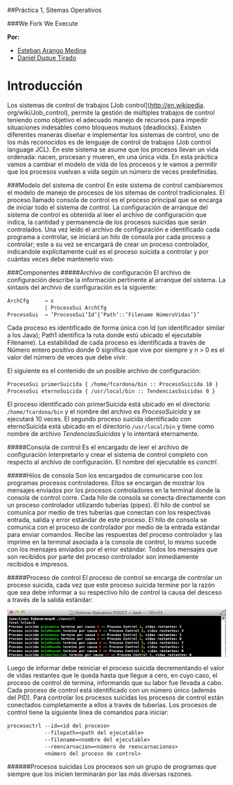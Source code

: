 ##Práctica 1, Sitemas Operativos

###We Fork We Execute

 **Por:**
  
   * [Esteban Arango Medina](https://github.com/esbanarango)
   * [Daniel Duque Tirado](https://github.com/DanielJDuque)


Introducción
==
Los sistemas de control de trabajos [Job control](http://en.wikipedia. org/wiki/Job_control), permite la gestión de múltiples trabajos de control teniendo como objetivo el adecuado manejo de recursos para impedir situaciones indesables como bloqueos mutuos (deadlocks).
Existen diferentes maneras diseñar e implementar los sistemas de control, uno de los más reconocidos es de lenguaje de control de trabajos (Job control language JCL). En este sistema se asume que los procesos llevan un vida ordenada: nacen, procesan y mueren, en una única vida.
En esta práctica vamos a cambiar el modelo de vida de los procesos y le vamos a permitir que los procesos vuelvan a vida según un número de veces predefinidas.

###Modelo del sistema de control
En este sistema de control cambiaremos el modelo de manejo de procesos de los sitemas de control tradicionales. El proceso llamado consola de control es el proceso principal que se encarga de iniciar todo el sistema de control. La configuración de arranque del sistema de control es obtenida al leer el archivo de configuración que indica, la cantidad y permanencia de los procesos suicidas que serán controlados.
Una vez leído el archivo de configuración e identificado cada programa a controlar, se iniciará un hilo de consola por cada proceso a controlar; este a su vez se encargará de crear un proceso controlador, indicandole explícitamente cuál es el proceso suicida a controlar y por cuántas veces debe mantenerlo vivo.

###Componentes
#####Archivo de configuración
El archivo de configuración describe la información pertinente al arranque del sistema. La sintaxis del archivo de configuración es la siguiente:

	ArchCfg 	→ ε
			    | ProcesoSui ArchCfg
	ProcesoSui  → ’ProcesoSui’Id’{’Path’::’Filename NúmeroVidas’}’

Cada proceso es identificado de forma única con Id (un identificador similar a los Java); Path1 identifica la ruta donde estú ubicado el ejecutable Filename). La estabilidad de cada proceso es identificada a través de Número entero positivo donde 0 significa que vive por siempre y n > 0 es el valor del número de veces que debe vivir.

El siguiente es el contenido de un posible archivo de configuración:
		
	ProcesoSui primerSuicida { /home/fcardona/bin :: ProcesoSuicida 10 } 
	ProcesoSui eternoSuicida { /usr/local/bin :: TendenciasSuicidas 0 }

El proceso identificado con primerSuicida está ubicado en el directorio `/home/fcardona/bin` y el nombre del archivo es _ProcesoSuicida_ y se ejecutará 10 veces. El segundo proceso suicida identificado con eternoSuicida está ubicado en el directorio `/usr/local/bin` y tiene como nombre de archivo _TendenciasSuicidas_ y lo intentará eternamente.

#####Consola de control
Es el encargado de leer el archivo de configuración interpretarlo y crear el sistema de control completo con respecto al archivo de configuración. El nombre del ejecutable es _conctrl_.

#####Hilos de consola
Son los encargados de comunicarse con los programas procesos controladores. Ellos se encargan de mostrar los mensajes enviados por los procesos controladores en la terminal donde la consola de control corre.
Cada hilo de consola se conecta directamente con un proceso controlador utilizando tuberías (pipes). El hilo de control se comunica por medio de tres tuberías que conectan con los respectivas entrada, salida y error estándar de este proceso.
El hilo de consola se comunica con el proceso de controlador por medio de la entrada estándar para enviar comandos. Recibe las respuestas del proceso controlador y las imprime en la terminal asociada a la consola de control, lo mismo sucede con los mensajes enviados por el error estándar. Todos los mensajes que son recibidos por parte del proceso controlador son inmediamente recibidos e impresos.

#####Proceso de control
El proceso de control se encarga de controlar un proceso suicida, cada vez que este proceso suicida termine por la razón que sea debe informar a su respectivo hilo de control la causa del desceso a través de la salida estándar:

![PUSH](https://github.com/esbanarango/Sistemas-Operativos-ST0257/raw/master/Pra%CC%81ctica%201/screenshotExample.png)

Luego de informar debe reiniciar el proceso suicida decrementando el valor de vidas restantes que le queda hasta que llegue a cero, en cuyo caso, el proceso de control de termina, informando que su labor fue llevada a cabo.
Cada proceso de control está identificado con un número único (además del PID).
Para controlar los procesos suicidas los procesos de control están conectados completamente a ellos a través de tuberías.
Los procesos de control tiene la siguiente línea de comandos para iniciar:


	procesoctrl --id=<id del proceso>￼
				--filepath=<path del ejecutable>￼
				--filename=<nombre del ejecutable> 
				--reencarnacion=<número de reencarnaciones> 
				<número del proceso de control>


######Procesos suicidas
Los procesos son un grupo de programas que siempre que los inicien terminarán por las más diversas razones.

